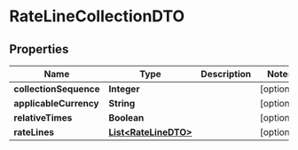 

# RateLineCollectionDTO


## Properties

Name | Type | Description | Notes
------------ | ------------- | ------------- | -------------
**collectionSequence** | **Integer** |  |  [optional]
**applicableCurrency** | **String** |  |  [optional]
**relativeTimes** | **Boolean** |  |  [optional]
**rateLines** | [**List&lt;RateLineDTO&gt;**](RateLineDTO.md) |  |  [optional]



